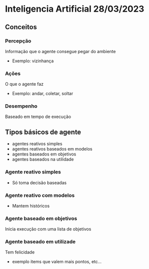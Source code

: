 # Inteligencia Artificial 28/03/2023

## Conceitos

### Percepção
Informação que o agente consegue pegar do ambiente
- Exemplo: vizinhança

### Ações
O que o agente faz 
- Exemplo: andar, coletar, soltar

### Desempenho
Baseado em tempo de execução

## Tipos básicos de agente
- agentes reativos simples
- agentes reativos baseados em modelos
- agentes baseados em objetivos
- agentes baseados na utilidade

### Agente reativo simples
- Só toma decisão baseadas 

### Agente reativo com modelos
- Mantem históricos

### Agente baseado em objetivos
Inicia execução com uma lista de objetivos

### Agente baseado em utilizade
Tem felicidade 
- exemplo items que valem mais pontos, etc...



